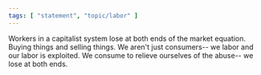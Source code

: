 ```yaml
---
tags: [ "statement", "topic/labor" ]
---
```

Workers in a capitalist system lose at both ends of the market equation. Buying things and selling things. We aren't just consumers-- we labor and our labor is exploited. We consume to relieve ourselves of the abuse-- we lose at both ends.
